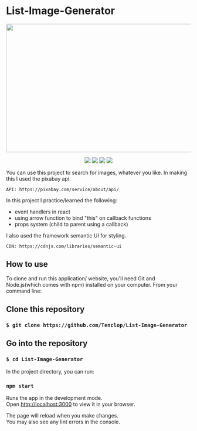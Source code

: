 # List-Image-Generator

<p align="center">
<img src="https://user-images.githubusercontent.com/34941191/179849496-a85a2462-40a3-41fa-8254-770b1c1f5f15.PNG" width="700" height="350" />
  </p>

 
  <p align="center">
  <img  src="https://img.shields.io/static/v1?message=HTML5&logo=HTML5&labelColor=5c5a5c&color=E34F26&logoColor=E34F26&label=%20&style=plastic">
   <img  src="https://img.shields.io/static/v1?message=css3&logo=css3&labelColor=5c5c5c&color=1572B6&logoColor=1572B6&label=%20&style=plastic">
   <img  src="https://img.shields.io/static/v1?message=JavaScript&logo=JavaScript&labelColor=5c5a5c&color=FEDD00&logoColor=FEDD00&label=%20&style=plastic">
   <img  src="https://img.shields.io/static/v1?message=React&logo=React&labelColor=5c5a5c&color=61DAFB&logoColor=61DAFB&label=%20&style=plastic">
    </p>

You can use this project to search for images, whatever you like. In making this I used the pixabay api.

`API: https://pixabay.com/service/about/api/`

In this project I practice/learned the following:
- event handlers in react
- using arrow function to bind "this" on callback functions
- props system (child to parent using a callback)

I also used the framework semantic UI for styling. 

`CDN: https://cdnjs.com/libraries/semantic-ui`
## How to use

To clone and run this application/ website, you'll need Git and Node.js(which comes with npm) installed on your computer. From your command line: 

## Clone this repository

### `$ git clone https://github.com/Tenclop/List-Image-Generator`

## Go into the repository

### `$ cd List-Image-Generator`

In the project directory, you can run:

### `npm start`

Runs the app in the development mode.\
Open [http://localhost:3000](http://localhost:3000) to view it in your browser.

The page will reload when you make changes.\
You may also see any lint errors in the console.


